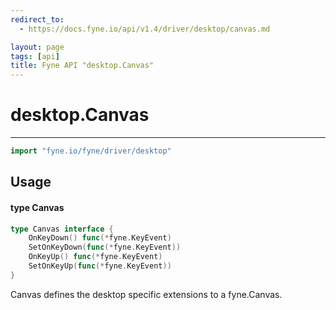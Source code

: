 ```yaml
---
redirect_to:
  - https://docs.fyne.io/api/v1.4/driver/desktop/canvas.md

layout: page
tags: [api]
title: Fyne API "desktop.Canvas"
---
```



# desktop.Canvas
---
```go
import "fyne.io/fyne/driver/desktop"
```

## Usage

#### type Canvas

```go
type Canvas interface {
	OnKeyDown() func(*fyne.KeyEvent)
	SetOnKeyDown(func(*fyne.KeyEvent))
	OnKeyUp() func(*fyne.KeyEvent)
	SetOnKeyUp(func(*fyne.KeyEvent))
}
```

Canvas defines the desktop specific extensions to a fyne.Canvas.
